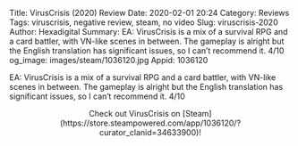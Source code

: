 Title: VirusCrisis (2020) Review
Date: 2020-02-01 20:24
Category: Reviews
Tags: viruscrisis, negative review, steam, no video
Slug: viruscrisis-2020
Author: Hexadigital
Summary: EA: VirusCrisis is a mix of a survival RPG and a card battler, with VN-like scenes in between. The gameplay is alright but the English translation has significant issues, so I can’t recommend it. 4/10
og_image: images/steam/1036120.jpg
Appid: 1036120

EA: VirusCrisis is a mix of a survival RPG and a card battler, with VN-like scenes in between. The gameplay is alright but the English translation has significant issues, so I can’t recommend it. 4/10

<center>Check out VirusCrisis on [Steam](https://store.steampowered.com/app/1036120/?curator_clanid=34633900)!</center>